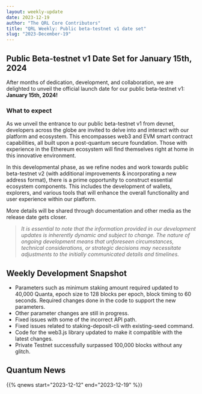 ```yaml
---
layout: weekly-update
date: 2023-12-19
author: "The QRL Core Contributors"
title: "QRL Weekly: Public beta-testnet v1 date set"
slug: "2023-December-19"
---
```


## Public Beta-testnet v1 Date Set for January 15th, 2024

After months of dedication, development, and collaboration, we are delighted to unveil the official launch date for our public beta-testnet v1: **January 15th, 2024!**

### What to expect

As we unveil the entrance to our public beta-testnet v1 from devnet, developers across the globe are invited to delve into and interact with our platform and ecosystem. This encompasses web3 and EVM smart contract capabilities, all built upon a post-quantum secure foundation. Those with experience in the Ethereum ecosystem will find themselves right at home in this innovative environment. 

In this developmental phase, as we refine nodes and work towards public beta-testnet v2 (with additional improvements & incorporating a new address format), there is a prime opportunity to construct essential ecosystem components. This includes the development of wallets, explorers, and various tools that will enhance the overall functionality and user experience within our platform.

More details will be shared through documentation and other media as the release date gets closer.

> *It is essential to note that the information provided in our development updates is inherently dynamic and subject to change. The nature of ongoing development means that unforeseen circumstances, technical considerations, or strategic decisions may necessitate adjustments to the initially communicated details and timelines.*

<!--more-->

## Weekly Development Snapshot

- Parameters such as minimum staking amount required updated to 40,000 Quanta, epoch size to 128 blocks per epoch, block timing to 60 seconds. Required changes done in the code to support the new parameters.
- Other parameter changes are still in progress.
- Fixed issues with some of the incorrect API path.
- Fixed issues related to staking-deposit-cli with existing-seed command.
- Code for the web3.js library updated to make it compatible with the latest changes.
- Private Testnet successfully surpassed 100,000 blocks without any glitch.

## Quantum News

{{% qnews start="2023-12-12" end="2023-12-19" %}}
